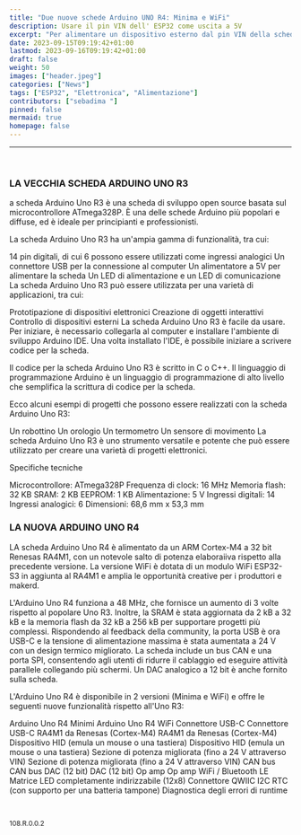 ```yaml
---
title: "Due nuove schede Arduino UNO R4: Minima e WiFi"
description: Usare il pin VIN dell' ESP32 come uscita a 5V
excerpt: "Per alimentare un dispositivo esterno dal pin VIN della scheda ESP32, è necessario collegare il dispositivo al pin VIN e al pin GND della scheda. La tensione di ingresso al pin VIN deve essere sufficiente a fornire la potenza necessaria..."
date: 2023-09-15T09:19:42+01:00
lastmod: 2023-09-16T09:19:42+01:00
draft: false
weight: 50
images: ["header.jpeg"]
categories: ["News"]
tags: ["ESP32", "Elettronica", "Alimentazione"]
contributors: ["sebadima "]
pinned: false
mermaid: true
homepage: false
---
```

<hr>
<br>


### LA VECCHIA SCHEDA ARDUINO UNO R3

a scheda Arduino Uno R3 è una scheda di sviluppo open source basata sul microcontrollore ATmega328P. È una delle schede Arduino più popolari e diffuse, ed è ideale per principianti e professionisti.

La scheda Arduino Uno R3 ha un'ampia gamma di funzionalità, tra cui:

14 pin digitali, di cui 6 possono essere utilizzati come ingressi analogici
Un connettore USB per la connessione al computer
Un alimentatore a 5V per alimentare la scheda
Un LED di alimentazione e un LED di comunicazione
La scheda Arduino Uno R3 può essere utilizzata per una varietà di applicazioni, tra cui:

Prototipazione di dispositivi elettronici
Creazione di oggetti interattivi
Controllo di dispositivi esterni
La scheda Arduino Uno R3 è facile da usare. Per iniziare, è necessario collegarla al computer e installare l'ambiente di sviluppo Arduino IDE. Una volta installato l'IDE, è possibile iniziare a scrivere codice per la scheda.

Il codice per la scheda Arduino Uno R3 è scritto in C o C++. Il linguaggio di programmazione Arduino è un linguaggio di programmazione di alto livello che semplifica la scrittura di codice per la scheda.

Ecco alcuni esempi di progetti che possono essere realizzati con la scheda Arduino Uno R3:

Un robottino
Un orologio
Un termometro
Un sensore di movimento
La scheda Arduino Uno R3 è uno strumento versatile e potente che può essere utilizzato per creare una varietà di progetti elettronici.

Specifiche tecniche

Microcontrollore: ATmega328P
Frequenza di clock: 16 MHz
Memoria flash: 32 KB
SRAM: 2 KB
EEPROM: 1 KB
Alimentazione: 5 V
Ingressi digitali: 14
Ingressi analogici: 6
Dimensioni: 68,6 mm x 53,3 mm



























### LA NUOVA ARDUINO UNO R4 

LA scheda Arduino Uno R4 è alimentato da un ARM Cortex-M4 a 32 bit Renesas RA4M1, con un notevole salto di potenza elaboraiiva rispetto alla precedente versione. La versione WiFi è dotata di un modulo WiFi ESP32-S3 in aggiunta al RA4M1 e amplia le opportunità creative per i produttori e makerd. 

L'Arduino Uno R4 funziona a 48 MHz, che fornisce un aumento di 3 volte rispetto al popolare Uno R3. Inoltre, la SRAM è stata aggiornata da 2 kB a 32 kB e la memoria flash da 32 kB a 256 kB per supportare progetti più complessi. Rispondendo al feedback della community, la porta USB è ora USB-C e la tensione di alimentazione massima è stata aumentata a 24 V con un design termico migliorato. La scheda include un bus CAN e una porta SPI, consentendo agli utenti di ridurre il cablaggio ed eseguire attività parallele collegando più schermi. Un DAC analogico a 12 bit è anche fornito sulla scheda.

L'Arduino Uno R4 è disponibile in 2 versioni (Minima e WiFi) e offre le seguenti nuove funzionalità rispetto all'Uno R3:

Arduino Uno R4 Minimi Arduino Uno R4 WiFi
Connettore USB-C Connettore USB-C
RA4M1 da Renesas (Cortex-M4) RA4M1 da Renesas (Cortex-M4)
Dispositivo HID (emula un mouse o una tastiera) Dispositivo HID (emula un mouse o una tastiera)
Sezione di potenza migliorata (fino a 24 V attraverso VIN) Sezione di potenza migliorata (fino a 24 V attraverso VIN)
CAN bus CAN bus
DAC (12 bit) DAC (12 bit)
Op amp Op amp
 	WiFi / Bluetooth LE
 	Matrice LED completamente indirizzabile (12x8)
 	Connettore QWIIC I2C
 	RTC (con supporto per una batteria tampone)
 	Diagnostica degli errori di runtime

<br>
<p style="font-size: 12px;">108.R.0.0.2</p>
